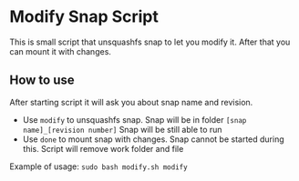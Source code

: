# Modify Snap Script
This is small script that unsquashfs snap to let you modify it. After that you can mount it with changes.
## How to use
After starting script it will ask you about snap name and revision.
* Use `modify` to unsquashfs snap. Snap will be in folder `[snap name]_[revision number]` Snap will be still able to run
* Use `done` to mount snap with changes. Snap cannot be started during this. Script will remove work folder and file

Example of usage: `sudo bash modify.sh modify`

